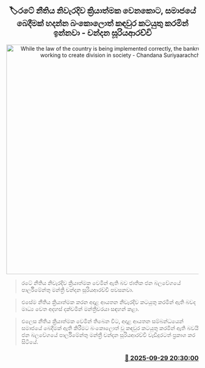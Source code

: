 <p align='center'><b><h2 align='center' title='While the law of the country is being implemented correctly, the bankrupt camp is working to create division in society - Chandana Suriyaarachchi'>🏷රටේ නීතිය නිවැරදිව ක්‍රියාත්මක වෙනකොට, සමාජයේ බෙදීමක් හදන්න බංකොලොත් කඳවුර කටයුතු කරමින් ඉන්නවා - චන්දන සූරියආරච්චි</h2></b></p>
<p align='center'><img src='https://helakuru.sgp1.cdn.digitaloceanspaces.com/esana/images/lib/chandana-suriya-npp.jpg' width='600' alt='While the law of the country is being implemented correctly, the bankrupt camp is working to create division in society - Chandana Suriyaarachchi'></p>

> රටේ නීතිය නිවැරදිව ක්‍රියාත්මක වෙමින් ඇති බව ජාතික ජන බලවේගයේ පාර්ලිමේන්තු මන්ත්‍රී චන්දන සූරියආරච්චි පවසනවා.

> එසේම නීතිය ක්‍රියාත්මක කරන අදාළ ආයතන නිවැරදිව කටයුතු කරමින් ඇති බවද මාධ්‍ය වෙත අදහස් දක්වමින් මන්ත්‍රීවරයා සඳහන් කළා.

> එලෙස නීතිය ක්‍රියාත්මක වෙමින් තිබෙන විට, අදාළ ආයතන සම්බන්ධයෙන් සමාජයේ බෙදීමක් ඇති කිරීමට බංකොලොත් වූ කඳවුර කටයුතු කරමින් ඇති බවයි ජන බලවේගයේ පාර්ලිමේන්තු මන්ත්‍රී චන්දන සූරියආරච්චි වැඩිදුරටත් ප්‍රකාශ කර සිටියේ.



<h3 align='right'><a href='https://www.helakuru.lk/esana/p/114079/'>📅 2025-09-29 20:30:00</a></h3>
